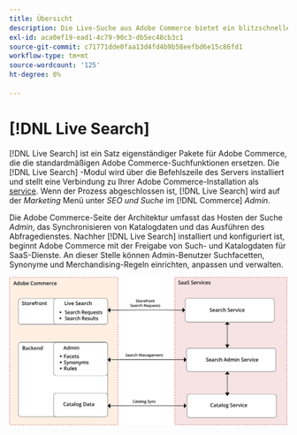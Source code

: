 ```yaml
---
title: Übersicht
description: Die Live-Suche aus Adobe Commerce bietet ein blitzschnelles, superrelevantes und intuitives Sucherlebnis.
exl-id: aca0ef19-ead1-4c79-90c3-db5ec48cb3c1
source-git-commit: c71771dde0faa13d4fd4b9b58eefbd6e15c86fd1
workflow-type: tm+mt
source-wordcount: '125'
ht-degree: 0%

---
```


# [!DNL Live Search]

[!DNL Live Search] ist ein Satz eigenständiger Pakete für Adobe Commerce, die die standardmäßigen Adobe Commerce-Suchfunktionen ersetzen. Die [!DNL Live Search] -Modul wird über die Befehlszeile des Servers installiert und stellt eine Verbindung zu Ihrer Adobe Commerce-Installation als [service](../landing/saas.md). Wenn der Prozess abgeschlossen ist, [!DNL Live Search] wird auf der *Marketing* Menü unter *SEO und Suche* im [!DNL Commerce] *Admin*.

Die Adobe Commerce-Seite der Architektur umfasst das Hosten der Suche *Admin*, das Synchronisieren von Katalogdaten und das Ausführen des Abfragedienstes. Nachher [!DNL Live Search] installiert und konfiguriert ist, beginnt Adobe Commerce mit der Freigabe von Such- und Katalogdaten für SaaS-Dienste. An dieser Stelle können Admin-Benutzer Suchfacetten, Synonyme und Merchandising-Regeln einrichten, anpassen und verwalten.

![Architekturdiagramm der Live-Suche](assets/architecture-diagram.svg)
